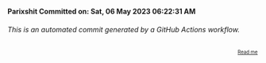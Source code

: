 **Parixshit Committed on: Sat, 06 May 2023 06:22:31 AM** <!-- 781097d4-9fc8-462f-8d12-c0e7b550cda7 -->

###### This is an automated commit generated by a GitHub Actions workflow.

<div align="right"><sub><sup><a href="https://github.com/Parixshit/AutoCommit.git">Read me</a></sup></sub></div>
